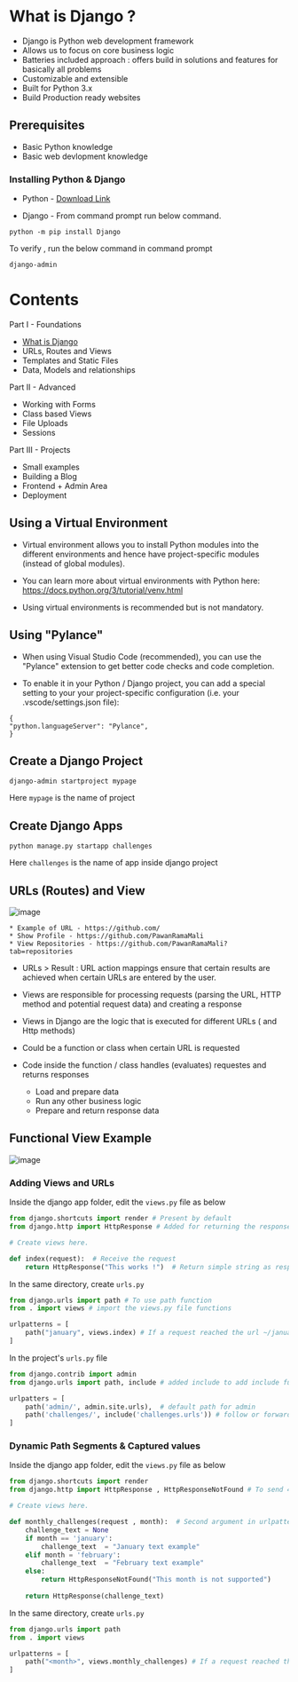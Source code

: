 # What is Django ?

* Django is Python web development framework 
* Allows us to focus on core business logic
* Batteries included approach : offers build in solutions and features for basically all problems 
* Customizable and extensible 
* Built for Python 3.x 
* Build Production ready websites 

## Prerequisites

* Basic Python knowledge 
* Basic web devlopment knowledge 

### Installing Python & Django

* Python - [Download Link](https://www.python.org/downloads)

* Django - From command prompt run below command. 
 
 ```
 python -m pip install Django
 ```
 
 To verify , run the below command in command prompt 
 
 ```
 django-admin
 ```
 
# Contents

Part I - Foundations

* [What is Django](#what-is-Django-)
* URLs, Routes and Views
* Templates and Static Files
* Data, Models and relationships

Part II - Advanced

* Working with Forms
* Class based Views
* File Uploads
* Sessions

Part III - Projects

* Small examples
* Building a Blog
* Frontend + Admin Area
* Deployment 


## Using a Virtual Environment

* Virtual environment allows you to install Python modules into the different environments and hence have project-specific modules (instead of global modules).

* You can learn more about virtual environments with Python here: https://docs.python.org/3/tutorial/venv.html

* Using virtual environments is recommended but is not mandatory.

## Using "Pylance"

* When using Visual Studio Code (recommended), you can use the "Pylance" extension to get better code checks and code completion.

* To enable it in your Python / Django project, you can add a special setting to your your project-specific configuration (i.e. your .vscode/settings.json file):

```
{
"python.languageServer": "Pylance",
}
```

## Create a Django Project 
 
```
django-admin startproject mypage
```
Here `mypage` is the name of project

## Create Django Apps

```
python manage.py startapp challenges
```
Here `challenges` is the name of app inside django project


## URLs (Routes) and View

![image](https://user-images.githubusercontent.com/11299574/130835950-b95e2d50-a4fe-40b4-a91c-45cfee0b702e.png)

    * Example of URL - https://github.com/ 
    * Show Profile - https://github.com/PawanRamaMali 
    * View Repositories - https://github.com/PawanRamaMali?tab=repositories 

* URLs > Result : URL action mappings ensure that certain results are achieved when certain URLs are entered by the user. 

* Views are responsible for processing requests (parsing the URL, HTTP method and potential request data) and creating a response
* Views in Django are the logic that is executed for different URLs ( and Http methods)
* Could be a function or class when certain URL is requested 
* Code inside the function / class handles (evaluates) requestes and returns responses
  * Load and prepare data 
  * Run any other business logic
  * Prepare and return response data 

## Functional View Example 

![image](https://user-images.githubusercontent.com/11299574/130840219-351fdce1-ef3e-4ecd-9578-6063f49733d1.png)

### Adding Views and URLs

Inside the django app folder, edit the `views.py` file as below 

```py
from django.shortcuts import render # Present by default 
from django.http import HttpResponse # Added for returning the response 

# Create views here. 

def index(request):  # Receive the request 
    return HttpResponse("This works !")  # Return simple string as response

```

In the same directory, create `urls.py` 

```py
from django.urls import path # To use path function
from . import views # import the views.py file functions

urlpatterns = [
    path("january", views.index) # If a request reached the url ~/january , execute index function from views file
]

```

In the project's `urls.py` file 

```py
from django.contrib import admin
from django.urls import path, include # added include to add include function

urlpatters = [
    path('admin/', admin.site.urls),  # default path for admin 
    path('challenges/', include('challenges.urls')) # follow or forward requests to app's url patterns from here
]
```

### Dynamic Path Segments & Captured values


Inside the django app folder, edit the `views.py` file as below 

```py
from django.shortcuts import render
from django.http import HttpResponse , HttpResponseNotFound # To send 404 error

# Create views here. 

def monthly_challenges(request , month):  # Second argument in urlpatterns
    challenge_text = None
    if month == 'january':
        challenge_text  = "January text example" 
    elif month = 'february':
        challenge_text  = "February text example"
    else:
        return HttpResponseNotFound("This month is not supported")
        
    return HttpResponse(challenge_text)  

```

In the same directory, create `urls.py` 

```py
from django.urls import path 
from . import views 

urlpatterns = [
    path("<month>", views.monthly_challenges) # If a request reached the url with any text , execute monthly_challenges function from views file
]

```
